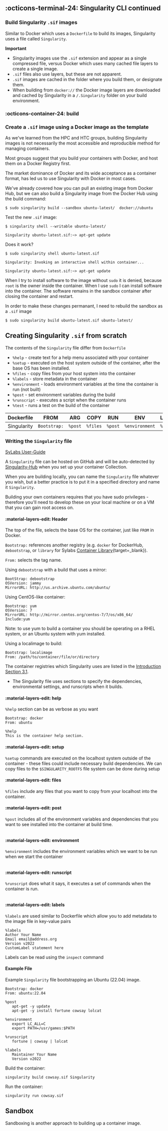 ## :octicons-terminal-24: Singularity CLI continued

### Build Singularity `.sif` images

Similar to Docker which uses a `Dockerfile` to build its images, Singularity uses a file called `Singularity`.

**Important**

* Singularity images use the `.sif` extension and appear as a single compressed file, versus Docker which uses many cached file layers to create a single image. 
* `.sif` files also use layers, but these are not apparent.
* `.sif` images are cached in the folder where you build them, or designate them.
* When building from `docker://` the Docker image layers are downloaded and cached by Singularity in a `/.Singularity` folder on your build environment.

### :octicons-container-24: build

### Create a `.sif` image using a Docker image as the template

As we've learned from the HPC and HTC groups, building Singularity images is not necessarily the most accessible and reproducible method for managing containers.

Most groups suggest that you build your containers with Docker, and host them on a Docker Registry first.

The market dominance of Docker and its wide acceptance as a container format, has led us to use Singularity with Docker in most cases.

We've already covered how you can pull an existing image from Docker Hub, but we can also build a Singularity image from the Docker Hub using the build command:

```
$ sudo singularity build --sandbox ubuntu-latest/  docker://ubuntu
```

Test the new `.sif` image:

```
$ singularity shell --writable ubuntu-latest/

Singularity ubuntu-latest.sif:~> apt-get update
```

Does it work?

```
$ sudo singularity shell ubuntu-latest.sif

Singularity: Invoking an interactive shell within container...

Singularity ubuntu-latest.sif:~> apt-get update
```

When I try to install software to the image without `sudo` it is denied, because `root` is the owner inside the container. When I use `sudo` I can install software into the container. The software remains in the sandbox container after closing the container and restart.

In order to make these changes permanant, I need to rebuild the sandbox as a `.sif` image

```
$ sudo singularity build ubuntu-latest.sif ubuntu-latest/
```

## Creating Singularity `.sif` from scratch

The contents of the `Singularity` file differ from `Dockerfile`

-   `%help` - create text for a help menu associated with your container
-   `%setup` - executed on the host system outside of the container, after the base OS has been installed.
-   `%files` - copy files from your host system into the container
-   `%labels` - store metadata in the container
-   `%environment` - loads environment variables at the time the container is run (not built)
-   `%post` - set environment variables during the build
-   `%runscript` - executes a script when the container runs
-   `%test` - runs a test on the build of the container

| Dockerfile | FROM | ARG | COPY | RUN | ENV | LABEL | CMD |
|--------|------|-----|------|-----|-----|-------|-----|
| Singularity | `Bootstrap:` | `%post` | `%files` | `%post` | `%environment` | `%label` | `%runscript` |

### Writing the `Singularity` file

[SyLabs User-Guide](https://sylabs.io/guides/3.9/user-guide/)

A `Singularity` file can be hosted on GitHub and will be auto-detected by [Singularity-Hub](https://www.singularity-hub.org/) when you set up your container Collection.

When you are building locally, you can name the `Singularity` file whatever you wish, but a better practice is to put it in a specified directory and name it `Singularity`. 

Building your own containers requires that you have sudo privileges - therefore you'll need to develop these on your local machine or on a VM that you can gain root access on.

#### :material-layers-edit: **Header**

The top of the file, selects the base OS for the container, just like
`FROM` in Docker.

`Bootstrap:` references another registry (e.g. `docker` for DockerHub,
`debootstrap`, or `library` for Sylabs [Container Library](https://cloud.sylabs.io/library){target=_blank}).

`From:` selects the tag name.

Using `debootstrap` with a build that uses a mirror:

```
BootStrap: debootstrap
OSVersion: jammy
MirrorURL: http://us.archive.ubuntu.com/ubuntu/
```

Using CentOS-like container:

```
Bootstrap: yum
OSVersion: 7
MirrorURL: http://mirror.centos.org/centos-7/7/os/x86_64/
Include:yum
```

Note: to use yum to build a container you should be operating on a RHEL system, or an Ubuntu system with yum installed.

Using a localimage to build:

```
Bootstrap: localimage
From: /path/to/container/file/or/directory
```


The container registries which Singularity uses are listed in the
[Introduction Section 3.1](https://learning.cyverse.org/projects/container_camp_workshop_2019/en/latest/singularity/singularityintro.html#downloading-pre-built-images).

-   The Singularity file uses sections to specify the dependencies,
    environmental settings, and runscripts when it builds.

#### :material-layers-edit: **help**

`%help` section can be as verbose as you want

```
Bootstrap: docker
From: ubuntu

%help
This is the container help section.
```

#### :material-layers-edit: **setup**

`%setup` commands are executed on the localhost system outside of the
container - these files could include necessary build dependencies. We
can copy files to the `$SINGULARITY_ROOTFS` file system can be done
during setup

#### :material-layers-edit: **files**

`%files` include any files that you want to copy from your localhost into the container.

#### :material-layers-edit: **post**

`%post` includes all of the environment variables and dependencies that you want to see installed into the container at build time.

```

```

#### :material-layers-edit: **environment**

`%environment` includes the environment variables which we want to be run when we start the container

```

```

#### :material-layers-edit: **runscript**

`%runscript` does what it says, it executes a set of commands when the
container is run.

```

```

#### :material-layers-edit: **labels**

`%labels` are used similar to Dockerfile which allow you to add metadata to the image file in key-value pairs

```
%labels
Author Your Name
Email email@address.org
Version v2022
CustomLabel statement here
```

Labels can be read using the `inspect` command

#### Example File

Example `Singularity` file bootstrapping an Ubuntu (22.04) image.

```
Bootstrap: docker
From: ubuntu:22.04

%post
   apt-get -y update
   apt-get -y install fortune cowsay lolcat

%environment
   export LC_ALL=C
   export PATH=/usr/games:$PATH

%runscript
   fortune | cowsay | lolcat

%labels
   Maintainer Your Name
   Version v2022
```

Build the container:

```
singularity build cowsay.sif Singularity
```

Run the container:

```
singularity run cowsay.sif
```

## Sandbox

Sandboxing is another approach to building up a container image.


